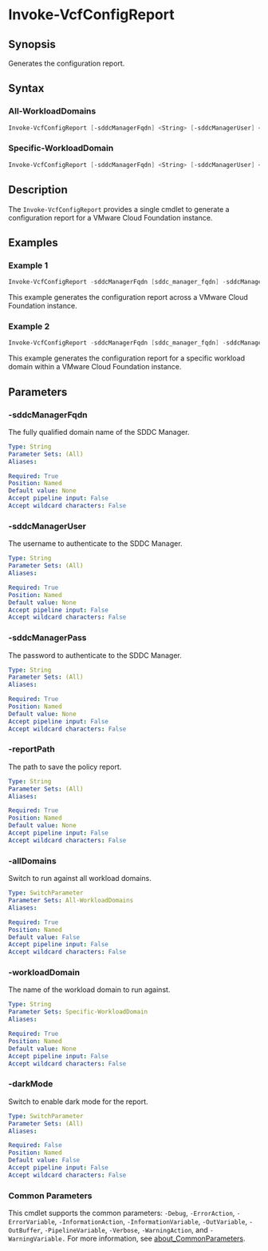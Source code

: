 # Invoke-VcfConfigReport

## Synopsis

Generates the configuration report.

## Syntax

### All-WorkloadDomains

```powershell
Invoke-VcfConfigReport [-sddcManagerFqdn] <String> [-sddcManagerUser] <String> [-sddcManagerPass] <String> [-reportPath] <String> [-allDomains] [-darkMode] [<CommonParameters>]
```

### Specific-WorkloadDomain

```powershell
Invoke-VcfConfigReport [-sddcManagerFqdn] <String> [-sddcManagerUser] <String> [-sddcManagerPass] <String> [-reportPath] <String> [-workloadDomain] <String> [-darkMode] [<CommonParameters>]
```

## Description

The `Invoke-VcfConfigReport` provides a single cmdlet to generate a configuration report for a VMware Cloud Foundation instance.

## Examples

### Example 1

```powershell
Invoke-VcfConfigReport -sddcManagerFqdn [sddc_manager_fqdn] -sddcManagerUser [admin_username] -sddcManagerPass [admin_password] -reportPath [report_path] -allDomains
```

This example generates the configuration report across a VMware Cloud Foundation instance.

### Example 2

```powershell
Invoke-VcfConfigReport -sddcManagerFqdn [sddc_manager_fqdn] -sddcManagerUser [admin_username] -sddcManagerPass [admin_password] -reportPath [report_path] -workloadDomain [workload_domain_name]
```

This example generates the configuration report for a specific workload domain within a VMware Cloud Foundation instance.

## Parameters

### -sddcManagerFqdn

The fully qualified domain name of the SDDC Manager.

```yaml
Type: String
Parameter Sets: (All)
Aliases:

Required: True
Position: Named
Default value: None
Accept pipeline input: False
Accept wildcard characters: False
```

### -sddcManagerUser

The username to authenticate to the SDDC Manager.

```yaml
Type: String
Parameter Sets: (All)
Aliases:

Required: True
Position: Named
Default value: None
Accept pipeline input: False
Accept wildcard characters: False
```

### -sddcManagerPass

The password to authenticate to the SDDC Manager.

```yaml
Type: String
Parameter Sets: (All)
Aliases:

Required: True
Position: Named
Default value: None
Accept pipeline input: False
Accept wildcard characters: False
```

### -reportPath

The path to save the policy report.

```yaml
Type: String
Parameter Sets: (All)
Aliases:

Required: True
Position: Named
Default value: None
Accept pipeline input: False
Accept wildcard characters: False
```

### -allDomains

Switch to run against all workload domains.

```yaml
Type: SwitchParameter
Parameter Sets: All-WorkloadDomains
Aliases:

Required: True
Position: Named
Default value: False
Accept pipeline input: False
Accept wildcard characters: False
```

### -workloadDomain

The name of the workload domain to run against.

```yaml
Type: String
Parameter Sets: Specific-WorkloadDomain
Aliases:

Required: True
Position: Named
Default value: None
Accept pipeline input: False
Accept wildcard characters: False
```

### -darkMode

Switch to enable dark mode for the report.

```yaml
Type: SwitchParameter
Parameter Sets: (All)
Aliases:

Required: False
Position: Named
Default value: False
Accept pipeline input: False
Accept wildcard characters: False
```

### Common Parameters

This cmdlet supports the common parameters: `-Debug`, `-ErrorAction`, `-ErrorVariable`, `-InformationAction`, `-InformationVariable`, `-OutVariable`, `-OutBuffer`, `-PipelineVariable`, `-Verbose`, `-WarningAction`, and `-WarningVariable.` For more information, see [about_CommonParameters](http://go.microsoft.com/fwlink/?LinkID=113216).
